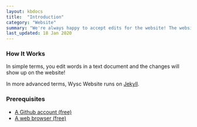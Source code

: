 ```yaml
---
layout: kbdocs
title:  "Introduction"
category: "Website"
summary: "We're always happy to accept edits for the website! The website is where all Wysc activity is aggregated. Let's get started!"
last_updated: 18 Jan 2020
---
```



### How It Works

In simple terms, you edit words in a text document and the changes will show up on the website!

In more advanced terms, Wysc Website runs on [Jekyll](../../about/legal/credits#website).


### Prerequisites

- [A Github account (free)](https://github.com/)
- [A web browser (free)](https://chrome.google.com/)
